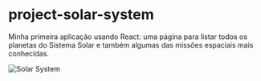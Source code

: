 # project-solar-system

Minha primeira aplicação usando React: uma página para listar todos os planetas do Sistema Solar e também algumas das missões espaciais mais conhecidas.


![Solar System](https://media-exp1.licdn.com/dms/image/C4D22AQH4JVY9VczTEA/feedshare-shrink_800/0/1645418860303?e=1671062400&v=beta&t=l4PSx1cdnLszjcFlucb1cK05eBAadE7N_7FOAHKzu-c)

